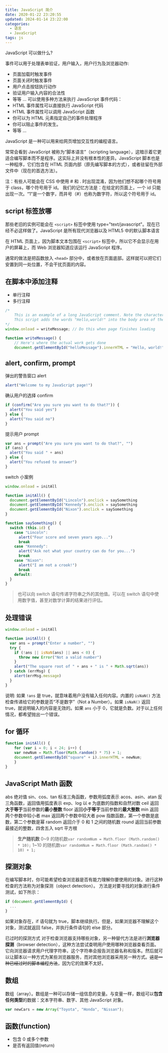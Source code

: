 ```yaml
---
title: JavaScript 简介
date: 2020-01-22 23:20:55
updated: 2024-01-14 23:22:00
categories:
  - 语言
  - JavaScript
tags: js
---
```


JavaScript 可以做什么?

事件可以用于处理表单验证，用户输入，用户行为及浏览器动作:

- 页面加载时触发事件
- 页面关闭时触发事件
- 用户点击按钮执行动作
- 验证用户输入内容的合法性
- 等等 ...
  可以使用多种方法来执行 JavaScript 事件代码：
- HTML 事件属性可以直接执行 JavaScript 代码
- HTML 事件属性可以调用 JavaScript 函数
- 你可以为 HTML 元素指定自己的事件处理程序
- 你可以阻止事件的发生。
- 等等 ...

JavaScript 是一种可以用来给网页增加交互性的编程语言。

常常会看到 JavaScript 被称为“脚本语言”（scripting language），这暗示着它更适合编写脚本而不是程序。这实际上并没有根本性的差异。JavaScript 脚本也是一种程序，它们包含在 HTML 页面内部（原先编写脚本的方式），或者驻留在外部文件中（现在的首选方法）。

注：有些人可能会在 CSS 中使用 # 和 . 时出现混淆，因为他们想不起哪个符号用于 class，哪个符号用于 id。
我们的记忆方法是：在给定的页面上，一个 id 只能出现一次。“1”是一个数字，而井号（#）也称为数字符，所以这个符号用于 id。

## script 标签放哪

那些老旧的实例可能会在 `<script>` 标签中使用 type="text/javascript"。现在已经不必这样做了。JavaScript 是所有现代浏览器以及 HTML5 中的默认脚本语言

在 HTML 页面上，因为脚本文本包围在 `<script>` 标签中，所以它不会显示在用户的屏幕上，而 Web 浏览器知道应该运行 JavaScript 程序。

通常的做法是把函数放入 `<head>` 部分中，或者放在页面底部。这样就可以把它们安置到同一处位置，不会干扰页面的内容。

## 在脚本中添加注释

* 单行注释
* 多行注释

```js
/*
    This is an example of a long JavaScript comment. Note the characters at the beginning and ending of the comment.
    This script adds the words "Hello,world!" into the body area of the HTML page.
*/
window.onload = writeMessage; // Do this when page finishes loading

function writeMessage() {
    // Here's where the actual work gets done
    document.getElementById("helloMessage").innerHTML = "Hello, world!";
```

## alert, confirm, prompt

弹出的警告窗口 alert

```js
alert("Welcome to my JavaScript page!")
```

确认用户的选择 confirm

```js
if (confirm("Are you sure you want to do that?")) {
  alert("You said yes")
} else {
  alert("You said no")
}
```

提示用户 prompt

```js
var ans = prompt("Are you sure you want to do that?", "")
if (ans) {
  alert("You said " + ans)
} else {
  alert("You refused to answer")
}
```

switch 小案例

```javascript
window.onload = initAll

function initAll() {
  document.getElementById("Lincoln").onclick = saySomething
  document.getElementById("Kennedy").onclick = saySomething
  document.getElementById("Nixon").onclick = saySomething
}

function saySomething() {
  switch (this.id) {
    case "Lincoln":
      alert("Four score and seven years ago...")
      break
    case "Kennedy":
      alert("Ask not what your country can do for you...")
      break
    case "Nixon":
      alert("I am not a crook!")
      break
    default:
  }
}
```

> 也可以向 switch 语句传递字符串之外的其他值。可以在 switch 语句中使用数字值，甚至对数学计算的结果进行评估。

## 处理错误

```js
window.onload = initAll

function initAll() {
  var ans = prompt("Enter a number", "")
  try {
    if (!ans || isNaN(ans) || ans < 0) {
      throw new Error("Not a valid number")
    }
    alert("The square root of " + ans + " is " + Math.sqrt(ans))
  } catch (errMsg) {
    alert(errMsg.message)
  }
}
```

说明: 如果 `!ans` 是 true，就意味着用户没有输入任何内容。内置的 `isNaN()` 方法检查传递给它的参数是否“不是数字”（Not a Number）。如果 `isNaN()` 返回 true，就说明输入的内容是无效的。如果 `ans` 小于 0，它就是负数。对于以上任何情况，都希望抛出一个错误。

## for 循环

```JavaScript
function initAll() {
    for (var i = 0; i < 24; i++) {
    var newNum = Math.floor(Math.random() * 75) + 1;
    document.getElementById("square" + i).innerHTML = newNum;
    }
}
```

## JavaScript Math 函数

abs 绝对值
sin、cos、tan 标准三角函数，参数用弧度表示
acos、asin、atan 反三角函数，返回值用弧度表示
exp、log 以 e 为底数的指数和自然对数
ceil 返回**大于等于**当前参数的**最小整数**
floor 返回**小于等于**当前参数的**最大整数**
min 返回两个参数中较小者
max 返回两个参数中较大者
pow 指数函数，第一个参数是底数，第二个参数是幂
random 返回介于 0 和 1 之间的随机数
round 返回当前参数最接近的整数，四舍五入
sqrt 平方根

> **生产随机数**
> 0~9 的随机数`var randomNum = Math.floor (Math.random() * 10);`
> 1~10 的随机数`var randomNum = Math.floor (Math.random() * 10) + 1;`

## 探测对象

在编写脚本时，你可能希望检查浏览器是否有能力理解你要使用的对象。进行这种检查的方法称为对象探测（object detection）。
方法是对要寻找的对象进行条件测试，如下所示：

```js
if (document.getElementById) {
  ...
}
```

如果对象存在，if 语句就为 true，脚本继续执行。但是，如果浏览器不理解这个对象，测试就返回 false，并执行条件语句的 else 部分。

已过时的探测方式
对于检查浏览器支持哪些对象，另一种替代方法是进行**浏览器探测**（browser detection），这种方法尝试查明用户使用哪种浏览器查看页面。它向浏览器请求用户代理字符串，这个字符串会报告浏览器名称和版本。然后就可以让脚本以一种方式为某些浏览器服务，而对其他浏览器采用另一种方式。~~这是一种已经过时的脚本编程方法~~，因为它的效果不太好。

## 数组

数组（array）。数组是一种可以存储一组信息的变量。与变量一样，数组可以**包含任何类型**的数据：文本字符串、数字、其他 JavaScript 对象。

```JavaScript
var newCars = new Array("Toyota", "Honda", "Nissan");
```

## 函数(function)

- 包含 0 或多个参数
- 是否有返回值(return)
